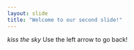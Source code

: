 ```yaml
---
layout: slide
title: "Welcome to our second slide!"
---
```

*kiss the sky*
Use the left arrow to go back!
